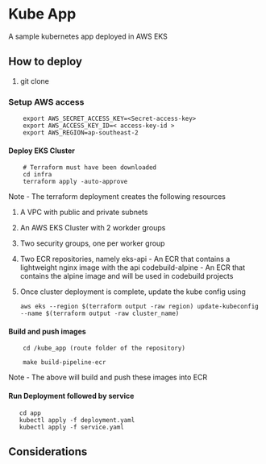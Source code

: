 # Kube App
A sample kubernetes app deployed in AWS EKS


## How to deploy
1. git clone <repo-url>

### Setup AWS access
``` 
	export AWS_SECRET_ACCESS_KEY=<Secret-access-key>
	export AWS_ACCESS_KEY_ID=< access-key-id >
	export AWS_REGION=ap-southeast-2
```

#### Deploy EKS Cluster
```
	# Terraform must have been downloaded
	cd infra
	terraform apply -auto-approve
```
Note - The terraform deployment creates the following resources

1. A VPC with public and private subnets
2. An AWS EKS Cluster with 2 workder groups
3. Two security groups, one per worker group
4. Two ECR repositories, namely 
	eks-api -  An ECR that contains a lightweight nginx image with the api
	codebuild-alpine - An ECR that contains the alpine image and will be used in codebuild projects

5. Once cluster deployment is complete, update the kube config using

 	```aws eks --region $(terraform output -raw region) update-kubeconfig --name $(terraform output -raw cluster_name)```
#### Build and push images
```
	cd /kube_app (route folder of the repository)
	
	make build-pipeline-ecr
```
Note - The above will build and push these images into ECR

#### Run Deployment followed by service
 ```
 	cd app
 	kubectl apply -f deployment.yaml
 	kubectl apply -f service.yaml
 ```

## Considerations

